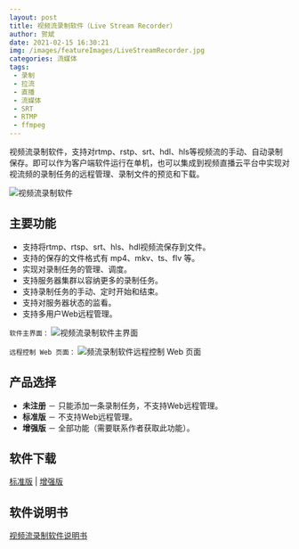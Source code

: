 ```yaml
---
layout: post
title: 视频流录制软件（Live Stream Recorder）
author: 贺斌
date: 2021-02-15 16:30:21
img: /images/featureImages/LiveStreamRecorder.jpg
categories: 流媒体
tags:
 - 录制
 - 拉流
 - 直播
 - 流媒体
 - SRT
 - RTMP
 - ffmpeg
---
```


视频流录制软件，支持对rtmp、rstp、srt、hdl、hls等视频流的手动、自动录制保存。即可以作为客户端软件运行在单机，也可以集成到视频直播云平台中实现对视流频的录制任务的远程管理、录制文件的预览和下载。

<img src="/images/LiveStreamRecorder.png" alt="视频流录制软件" />


## 主要功能

- 支持将rtmp、rtsp、srt、hls、hdl视频流保存到文件。 
- 支持的保存的文件格式有 mp4、mkv、ts、flv 等。
- 实现对录制任务的管理、调度。 
- 支持服务器集群以容纳更多的录制任务。 
- 支持录制任务的手动、定时开始和结束。 
- 支持对服务器状态的监看。 
- 支持多用户Web远程管理。

`软件主界面：`
<img src="/images/LiveStreamRecorder-Server.png" alt="视频流录制软件主界面" />


`远程控制 Web 页面：`
<img src="/images/LiveStreamRecorder-Remote.png" alt="频流录制软件远程控制 Web 页面" />



## 产品选择

- **未注册** － 只能添加一条录制任务，不支持Web远程管理。
- **标准版** － 不支持Web远程管理。
- **增强版** － 全部功能（需要联系作者获取此功能）。

## 软件下载

<a href="javascript:alert('请联系作者！');" target="_self">标准版</a> \| <a href="javascript:alert('请联系作者！');" target="_self">增强版</a> 

## 软件说明书

[视频流录制软件说明书](/流媒体/live-stream-recorder-help)

